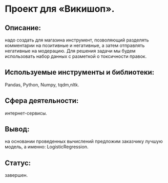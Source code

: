 # Проект для «Викишоп».

## Описание:
надо создать для магазина инструмент, позволяющий разделять комментарии на позитивные и негативные, а затем отправлять негативные на модерацию. Для решения задачи мы будем использовать набор данных с разметкой о токсичности правок.

## Используемые инструменты и библиотеки:
Pandas, Python, Numpy, tqdm,nltk.

## Сфера деятельности:
интернет-сервисы.

## Вывод:
на основании проведенных вычислений предложим заказчику лучшую модель, а именно: LogisticRegression.

## Статус:
завершен.
